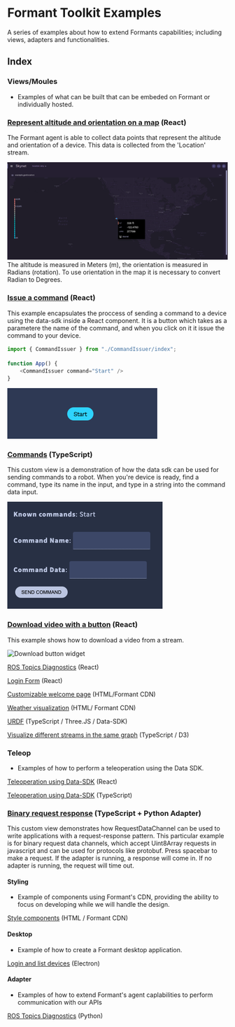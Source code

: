 
# Formant Toolkit Examples

A series of examples about how to extend Formants capabilities; including views, adapters and functionalities.

## Index

### Views/Moules

- Examples of what can be built that can be embeded on Formant or individually hosted.

### [Represent altitude and orientation on a map](https://github.com/FormantIO/toolkit/tree/master/examples/altitude-on-map) (React)

The Formant agent is able to collect data points that represent the altitude and orientation of a device. This data is collected from the 'Location' stream.

![App Screenshot](https://github.com/FormantIO/toolkit/blob/master/examples/altitude-on-map/images/orientation.png)
The altitude is measured in Meters (m), the orientation is measured in Radians (rotation). To use orientation in the map it is necessary to convert Radian to Degrees.

### [Issue a command](https://github.com/FormantIO/toolkit/tree/master/examples/command-issuer) (React)

This example encapsulates the proccess of sending a command to a device using the data-sdk inside a React component. It is a button which takes as a parametere the name of the command, and when you click on it it issue the command to your device.
 

```javascript
import { CommandIssuer } from "./CommandIssuer/index";

function App() {
    <CommandIssuer command="Start" />
}
```

![App Screenshot](https://github.com/FormantIO/toolkit/blob/master/examples/command-issuer/images/command-issuer.png)



### [Commands](https://github.com/FormantIO/toolkit/tree/master/examples/commands) (TypeScript)

This custom view is a demonstration of how the data sdk can be used for sending commands to a robot. When you're device is ready, find a command, type its name in the input, and type in a string into the command data input.

![App Screenshot](https://github.com/FormantIO/toolkit/blob/master/examples/commands/images/commands.png)



### [Download video with a button](https://github.com/FormantIO/toolkit/tree/master/examples/commands) (React)

This example shows how to download a video from a stream.

![Download button widget](https://github.com/FormantIO/toolkit/tree/master/examples/download-video-stream/images/video.gif)


[ROS Topics Diagnostics](https://github.com/FormantIO/toolkit/tree/master/examples/ros-diagnostics) (React)

[Login Form](https://github.com/FormantIO/toolkit/tree/master/examples/vr) (React)

[Customizable welcome page](https://github.com/FormantIO/toolkit/tree/master/examples/simple-welcome) (HTML/Formant CDN)

[Weather visualization](https://github.com/FormantIO/toolkit/tree/master/examples/simple-weather-visualization) (HTML/ Formant CDN)

[URDF](https://github.com/FormantIO/toolkit/tree/master/examples/simple-urdf) (TypeScript / Three.JS / Data-SDK)

[Visualize different streams in the same graph](https://github.com/FormantIO/toolkit/tree/master/examples/scatter-plot) (TypeScript / D3)

### Teleop

- Examples of how to perform a teleoperation using the Data SDK.

[Teleoperation using Data-SDK](https://github.com/FormantIO/toolkit/tree/master/examples/teleop-cra) (React)

[Teleoperation using Data-SDK](https://github.com/FormantIO/toolkit/tree/master/examples/teleop) (TypeScript)

### [Binary request response](https://github.com/FormantIO/toolkit/tree/master/examples/binary-request-response) (TypeScript + Python Adapter)
This custom view demonstrates how RequestDataChannel can be used to write applications with a request-response pattern. This particular example is for binary request data channels, which accept Uint8Array requests in javascript and can be used for protocols like protobuf. Press spacebar to make a request. If the adapter is running, a response will come in. If no adapter is running, the request will time out.
#### Styling

- Example of components using Formant's CDN, providing the ability to focus on developing while we will handle the design.

[Style components](https://github.com/FormantIO/toolkit/tree/master/examples/simple-style) (HTML / Formant CDN)

#### Desktop

- Example of how to create a Formant desktop application.

[Login and list devices](https://github.com/FormantIO/toolkit/tree/master/examples/simple-electron) (Electron)

#### Adapter

- Examples of how to extend Formant's agent caplabilities to perform communication with our APIs

[ROS Topics Diagnostics](https://github.com/FormantIO/toolkit/tree/master/examples/ros-diagnostics) (Python)
